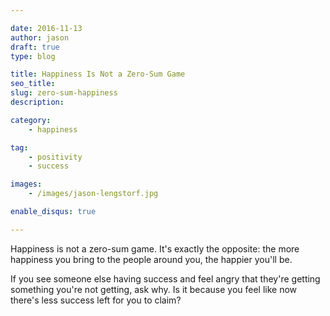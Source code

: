 ```yaml
---

date: 2016-11-13
author: jason
draft: true
type: blog

title: Happiness Is Not a Zero-Sum Game
seo_title: 
slug: zero-sum-happiness
description: 

category:
    - happiness

tag:
    - positivity
    - success

images:
    - /images/jason-lengstorf.jpg

enable_disqus: true

---
```


Happiness is not a zero-sum game. It's exactly the opposite: the more happiness you bring to the people around you, the happier you'll be.

If you see someone else having success and feel angry that they're getting something you're not getting, ask why. Is it because you feel like now there's less success left for you to claim?
